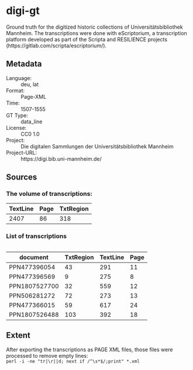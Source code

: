 <div>
   <h1 id="title">digi-gt</h1>
   <p id="paragraph">Ground truth for the digitized historic collections of Universitätsbibliothek Mannheim.
The transcriptions were done with eScriptorium, a transcription platform developed as part of the Scripta and RESILIENCE projects (https://gitlab.com/scripta/escriptorium/).</p>
   <h2>Metadata</h2>
   <dl class="grid">
      <dt id="Language">Language:</dt>
      <dd>deu, lat</dd>
      <dt id="Format">Format:</dt>
      <dd>Page-XML</dd>
      <dt id="Time">Time:</dt>
      <dd>1507-1555</dd>
      <dt id="GTT">GT Type:</dt>
      <dd>data_line</dd>
      <dt id="License">License:</dt>
      <dd>CC0 1.0</dd>
      <dt id="Project">Project:</dt>
      <dd>Die digitalen Sammlungen der Universitätsbibliothek Mannheim</dd>
      <dt id="Project-URL">Project-URL:</dt>
      <dd>https://digi.bib.uni-mannheim.de/</dd>
   </dl>
   <h2>Sources</h2>
   <h3>The volume of transcriptions:</h3>
   <table id="table_id">
      <thead>
         <tr>
            <th>TextLine</th>
            <th>Page</th>
            <th>TxtRegion</th>
         </tr>
      </thead>
      <tbody>
         <tr>
            <td>2407</td>
            <td>86</td>
            <td>318</td>
         </tr>
      </tbody>
   </table>
   <div id="transcriptions">
      <h3>List of transcriptions</h3>
      <div>
         <table class="noStyle"/>
         <table id="table_id" class="display">
            <thead>
               <tr>
                  <th>document</th>
                  <th>TxtRegion</th>
                  <th>TextLine</th>
                  <th>Page</th>
               </tr>
            </thead>
            <tbody>
               <tr>
                  <td>PPN477396054</td>
                  <td>43</td>
                  <td>291</td>
                  <td>11</td>
               </tr>
               <tr>
                  <td>PPN477396569</td>
                  <td>9</td>
                  <td>275</td>
                  <td>8</td>
               </tr>
               <tr>
                  <td>PPN1807527700</td>
                  <td>32</td>
                  <td>559</td>
                  <td>12</td>
               </tr>
               <tr>
                  <td>PPN506281272</td>
                  <td>72</td>
                  <td>273</td>
                  <td>13</td>
               </tr>
               <tr>
                  <td>PPN477366015</td>
                  <td>59</td>
                  <td>617</td>
                  <td>24</td>
               </tr>
               <tr>
                  <td>PPN1807526488</td>
                  <td>103</td>
                  <td>392</td>
                  <td>18</td>
               </tr>
            </tbody>
         </table>
      </div>
   </div>
   <div id="extent">
      <h2>Extent</h2>
      <p>
         After exporting the transcriptions as PAGE XML files, those files were processed to remove empty lines:<br/>
         <code>perl -i -ne "tr|\r||d; next if /^\s*$/;print" *.xml</code>
      </p>
   </div>
</div>
